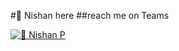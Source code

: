 #👋  Nishan here
##reach me on Teams

[![💬 Nishan P](https://img.shields.io/badge/%F0%9F%92%AC%20Nishan%20P-blue?logo=microsoftteams&logoColor=white&labelColor=blue)](https://teams.microsoft.com/l/chat/0/0?users=nishan.poochengal@wisetechglobal.com)


<!---
npcwtg/npcwtg is a ✨ special ✨ repository because its `README.md` (this file) appears on your GitHub profile.
You can click the Preview link to take a look at your changes.
--->
